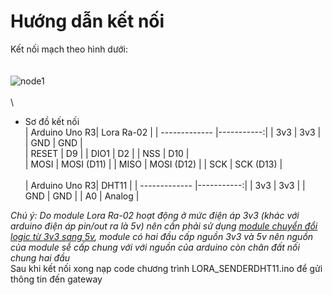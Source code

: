# Hướng dẫn kết nối
Kết nối mạch theo hình dưới: <br/>
\
\
![node1](https://user-images.githubusercontent.com/26000753/48846154-f2f62c00-edd0-11e8-91ea-63b67e13dcf0.PNG) <br/>
\
\
 - Sơ đồ kết nối <br/>
| Arduino Uno R3| Lora Ra-02 |
| ------------- |-----------:|
| 3v3           |    3v3     |
| GND           |    GND     |  
| RESET         |    D9      |
| DIO1          |    D2      |
| NSS           |    D10     |  
| MOSI          | MOSI (D11) |
| MISO          | MOSI (D12) |
| SCK           |  SCK (D13) |
\
\
| Arduino Uno R3|   DHT11    |
| ------------- |-----------:|
| 3v3           |    3v3     |
| GND           |    GND     | 
| A0            |    Analog  | 

*Chú ý: Do module Lora Ra-02 hoạt động ở mức điện áp 3v3 (khác với arduino điện áp pin/out ra là 5v) nên cần phải sử dụng [module chuyển đổi logic từ 3v3 sang 5v](https://www.google.com.vn/search?biw=1024&bih=667&tbm=isch&sa=1&ei=W2f1W96vF4L98gXcxLm4DA&q=3v3+to+5v+logic+shift+converter+module&oq=3v3+to+5v+logic+shift+converter+module&gs_l=img.3...2042.4975..5201...1.0..0.319.2164.2-1j6......1....1..gws-wiz-img.3K_eO18mitQ#imgrc=LDnyweGxLa0T5M:), module có hai đầu cấp nguồn 3v3 và 5v nên nguồn của module sễ cấp chung với với nguồn của arduino còn chân đất nối chung hai đầu*
\
Sau khi kết nối xong nạp code chương trình LORA_SENDERDHT11.ino để gửi thông tin đến gateway


